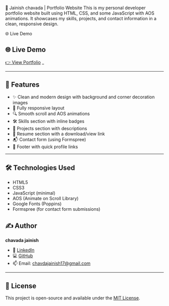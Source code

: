 🚀 Jainish chavada | Portfolio Website
This is my personal developer portfolio website built using HTML, CSS, and some JavaScript with AOS animations. It showcases my skills, projects, and contact information in a clean, responsive design.

🌐 Live Demo
## 🌐 Live Demo
[👉 View Portfolio](https://portfolio)  _

---
## 📌 Features

- ✨ Clean and modern design with background and corner decoration images
- 📱 Fully responsive layout
- 🔍 Smooth scroll and AOS animations
- 🛠 Skills section with inline badges
- 📂 Projects section with descriptions
- 📄 Resume section with a download/view link
- 📬 Contact form (using Formspree)
- 🔗 Footer with quick profile links

---

## 🛠 Technologies Used

- HTML5
- CSS3
- JavaScript (minimal)
- AOS (Animate on Scroll Library)
- Google Fonts (Poppins)
- Formspree (for contact form submissions)


## ✍️ Author

**chavada jainish**  
- 💼 [LinkedIn]()  
- 💻 [GitHub]()   
- 📫 Email: chavdajainish17@gmail.com

---

## 📄 License

This project is open-source and available under the [MIT License](LICENSE).


